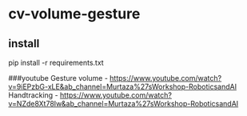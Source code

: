 # cv-volume-gesture
## install

pip install -r requirements.txt 

###youtube
Gesture volume - https://www.youtube.com/watch?v=9iEPzbG-xLE&ab_channel=Murtaza%27sWorkshop-RoboticsandAI
Handtracking - https://www.youtube.com/watch?v=NZde8Xt78Iw&ab_channel=Murtaza%27sWorkshop-RoboticsandAI
